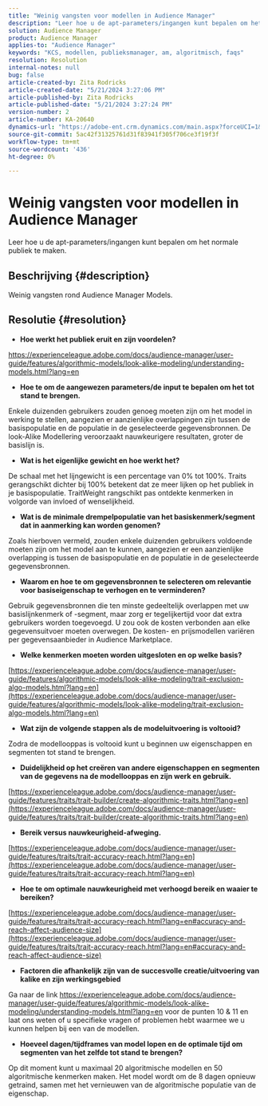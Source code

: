 ```yaml
---
title: "Weinig vangsten voor modellen in Audience Manager"
description: "Leer hoe u de apt-parameters/ingangen kunt bepalen om het normale publiek te maken."
solution: Audience Manager
product: Audience Manager
applies-to: "Audience Manager"
keywords: "KCS, modellen, publieksmanager, am, algoritmisch, faqs"
resolution: Resolution
internal-notes: null
bug: false
article-created-by: Zita Rodricks
article-created-date: "5/21/2024 3:27:06 PM"
article-published-by: Zita Rodricks
article-published-date: "5/21/2024 3:27:24 PM"
version-number: 2
article-number: KA-20640
dynamics-url: "https://adobe-ent.crm.dynamics.com/main.aspx?forceUCI=1&pagetype=entityrecord&etn=knowledgearticle&id=97d7de91-8617-ef11-9f89-6045bd06eea5"
source-git-commit: 5ac42f31325761d31f83941f305f706ce3f19f3f
workflow-type: tm+mt
source-wordcount: '436'
ht-degree: 0%

---
```


# Weinig vangsten voor modellen in Audience Manager


Leer hoe u de apt-parameters/ingangen kunt bepalen om het normale publiek te maken.

## Beschrijving {#description}

Weinig vangsten rond Audience Manager Models.

## Resolutie {#resolution}


- <b>Hoe werkt het publiek eruit en zijn voordelen?</b>


https://experienceleague.adobe.com/docs/audience-manager/user-guide/features/algorithmic-models/look-alike-modeling/understanding-models.html?lang=en

- <b>Hoe te om de aangewezen parameters/de input te bepalen om het tot stand te brengen.</b>


Enkele duizenden gebruikers zouden genoeg moeten zijn om het model in werking te stellen, aangezien er aanzienlijke overlappingen zijn tussen de basispopulatie en de populatie in de geselecteerde gegevensbronnen. De look-Alike Modellering veroorzaakt nauwkeurigere resultaten, groter de basislijn is.

- <b>Wat is het eigenlijke gewicht en hoe werkt het?</b>


De schaal met het lijngewicht is een percentage van 0% tot 100%. Traits gerangschikt dichter bij 100% betekent dat ze meer lijken op het publiek in je basispopulatie. TraitWeight rangschikt pas ontdekte kenmerken in volgorde van invloed of wenselijkheid.

- <b>Wat is de minimale drempelpopulatie van het basiskenmerk/segment dat in aanmerking kan worden genomen?</b>


Zoals hierboven vermeld, zouden enkele duizenden gebruikers voldoende moeten zijn om het model aan te kunnen, aangezien er een aanzienlijke overlapping is tussen de basispopulatie en de populatie in de geselecteerde gegevensbronnen.

- <b>Waarom en hoe te om gegevensbronnen te selecteren om relevantie voor basiseigenschap te verhogen en te verminderen?</b>


Gebruik gegevensbronnen die ten minste gedeeltelijk overlappen met uw basislijnkenmerk of -segment, maar zorg er tegelijkertijd voor dat extra gebruikers worden toegevoegd. U zou ook de kosten verbonden aan elke gegevensuitvoer moeten overwegen. De kosten- en prijsmodellen variëren per gegevensaanbieder in Audience Marketplace.

- <b>Welke kenmerken moeten worden uitgesloten en op welke basis?</b>


[https://experienceleague.adobe.com/docs/audience-manager/user-guide/features/algorithmic-models/look-alike-modeling/trait-exclusion-algo-models.html?lang=en](https://experienceleague.adobe.com/docs/audience-manager/user-guide/features/algorithmic-models/look-alike-modeling/trait-exclusion-algo-models.html?lang=en)

- <b>Wat zijn de volgende stappen als de modeluitvoering is voltooid?</b>


Zodra de modellooppas is voltooid kunt u beginnen uw eigenschappen en segmenten tot stand te brengen.

- <b>Duidelijkheid op het creëren van andere eigenschappen en segmenten van de gegevens na de modellooppas en zijn werk en gebruik.</b>


[https://experienceleague.adobe.com/docs/audience-manager/user-guide/features/traits/trait-builder/create-algorithmic-traits.html?lang=en](https://experienceleague.adobe.com/docs/audience-manager/user-guide/features/traits/trait-builder/create-algorithmic-traits.html?lang=en)

- <b>Bereik versus nauwkeurigheid-afweging.</b>


[https://experienceleague.adobe.com/docs/audience-manager/user-guide/features/traits/trait-accuracy-reach.html?lang=en](https://experienceleague.adobe.com/docs/audience-manager/user-guide/features/traits/trait-accuracy-reach.html?lang=en)

- <b>Hoe te om optimale nauwkeurigheid met verhoogd bereik en waaier te bereiken?</b>


[https://experienceleague.adobe.com/docs/audience-manager/user-guide/features/traits/trait-accuracy-reach.html?lang=en#accuracy-and-reach-affect-audience-size](https://experienceleague.adobe.com/docs/audience-manager/user-guide/features/traits/trait-accuracy-reach.html?lang=en#accuracy-and-reach-affect-audience-size)

- <b>Factoren die afhankelijk zijn van de succesvolle creatie/uitvoering van kalike en zijn werkingsgebied</b>


Ga naar de link https://experienceleague.adobe.com/docs/audience-manager/user-guide/features/algorithmic-models/look-alike-modeling/understanding-models.html?lang=en voor de punten 10 &amp; 11 en laat ons weten of u specifieke vragen of problemen hebt waarmee we u kunnen helpen bij een van de modellen.

- <b>Hoeveel dagen/tijdframes van model lopen en de optimale tijd om segmenten van het zelfde tot stand te brengen?</b>


Op dit moment kunt u maximaal 20 algoritmische modellen en 50 algoritmische kenmerken maken. Het model wordt om de 8 dagen opnieuw getraind, samen met het vernieuwen van de algoritmische populatie van de eigenschap.
